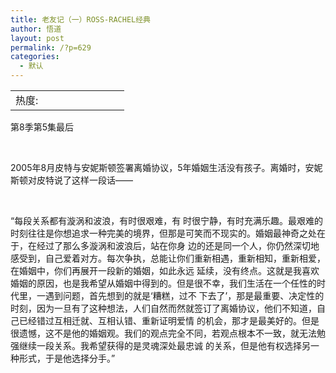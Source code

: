 ```yaml
---
title: 老友记（一）ROSS-RACHEL经典
author: 悟道
layout: post
permalink: /?p=629
categories:
  - 默认
---
```

<table>
  <tr cellpadding=0><td>
    热度:
  </td><td cellpadding=0><img src='http://210.75.224.29/wordpress/wp-content/plugins/statpresscn/images/sun.gif' width=10 height=10 border=0 /></td><td cellpadding=0><img src='http://210.75.224.29/wordpress/wp-content/plugins/statpresscn/images/sun_dark.gif' width=10 height=10 border=0 /></td><td cellpadding=0><img src='http://210.75.224.29/wordpress/wp-content/plugins/statpresscn/images/sun_dark.gif' width=10 height=10 border=0 /></td><td cellpadding=0><img src='http://210.75.224.29/wordpress/wp-content/plugins/statpresscn/images/sun_dark.gif' width=10 height=10 border=0 /></td><td cellpadding=0><img src='http://210.75.224.29/wordpress/wp-content/plugins/statpresscn/images/sun_dark.gif' width=10 height=10 border=0 /></td></tr>
</table>

第8季第5集最后

&nbsp;

2005年8月皮特与安妮斯顿签署离婚协议，5年婚姻生活没有孩子。离婚时，安妮斯顿对皮特说了这样一段话——

&nbsp;

“每段关系都有漩涡和波浪，有时很艰难，有 时很宁静，有时充满乐趣。最艰难的时刻往往是你想追求一种完美的境界，但那是可笑而不现实的。婚姻最神奇之处在于，在经过了那么多漩涡和波浪后，站在你身 边的还是同一个人，你仍然深切地感受到，自己爱着对方。每次争执，总能让你们重新相遇，重新相知，重新相爱，在婚姻中，你们再展开一段新的婚姻，如此永远 延续，没有终点。这就是我喜欢婚姻的原因，也是我希望从婚姻中得到的。但是很不幸，我们生活在一个任性的时代里，一遇到问题，首先想到的就是‘糟糕，过不 下去了’，那是最重要、决定性的时刻，因为一旦有了这种想法，人们自然而然就签订了离婚协议，他们不知道，自己已经错过互相迁就、互相认错、重新证明爱情 的机会，那才是最美好的。但是很遗憾，这不是他的婚姻观。我们的观点完全不同，若观点根本不一致，就无法勉强继续一段关系。我希望获得的是灵魂深处最忠诚 的关系，但是他有权选择另一种形式，于是他选择分手。”